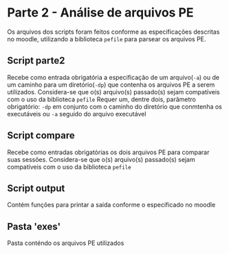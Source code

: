 # Parte 2 - Análise de arquivos PE

Os arquivos dos scripts foram feitos conforme as especificações descritas no moodle, utilizando a biblioteca `pefile` para parsear os arquivos PE.



## Script parte2

Recebe como entrada obrigatória a especificação de um arquivo(`-a`) ou de um caminho para um diretório(`-dp`) que contenha os arquivos PE a serem utilizados.
Considera-se que o(s) arquivo(s) passado(s) sejam compatíveis com o uso da biblioteca `pefile`
Requer um, dentre dois, parâmetro obrigatório: `-dp` em conjunto com o caminho do diretório que conmtenha os executáveis ou `-a` seguido do arquivo executável


## Script compare

Recebe como entradas obrigatórias os dois arquivos PE para comparar suas sessões.
Considera-se que o(s) arquivo(s) passado(s) sejam compatíveis com o uso da biblioteca `pefile`

## Script output

Contém funções para printar a saída conforme o especificado no moodle

## Pasta 'exes'

Pasta conténdo os arquivos PE utilizados